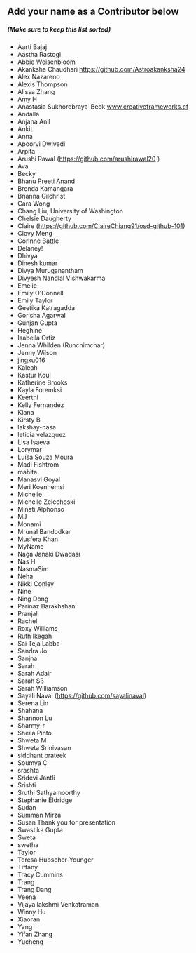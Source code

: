 ## Add your name as a Contributor below

##### (Make sure to keep this list sorted)

-	Aarti Bajaj
-	Aastha Rastogi
-	Abbie Weisenbloom
-	Akanksha Chaudhari https://github.com/Astroakanksha24
-	Alex Nazareno
-	Alexis Thompson
-	Alissa Zhang
-	Amy H
-	Anastasia Sukhorebraya-Beck www.creativeframeworks.cf
-	Andalla
-	Anjana Anil
-	Ankit
-	Anna
-	Apoorvi Dwivedi
-	Arpita
-	Arushi Rawal (https://github.com/arushirawal20 )
-	Ava
-	Becky
-	Bhanu Preeti Anand
-	Brenda Kamangara
-	Brianna Gilchrist
-	Cara Wong
-	Chang Liu, University of Washington
-	Chelsie Daugherty
-	Claire (https://github.com/ClaireChiang91/osd-github-101)
-	Clovy Meng
-	Corinne Battle
-	Delaney!
-	Dhivya
-	Dinesh kumar
-	Divya Muruganantham
-	Divyesh Nandlal Vishwakarma
-	Emelie
-	Emily O'Connell
-	Emily Taylor
-	Geetika Katragadda
-	Gorisha Agarwal
-	Gunjan Gupta
-	Heghine
-	Isabella Ortiz
-	Jenna Whilden (Runchimchar)
-	Jenny Wilson
-	jingxu016
-	Kaleah
-	Kastur Koul
-	Katherine Brooks
-	Kayla Foremksi
-	Keerthi
-	Kelly Fernandez
-	Kiana
-	Kirsty B
-	lakshay-nasa
-	leticia velazquez
-	Lisa Isaeva
-	Lorymar
-	Luísa Souza Moura
-	Madi Fishtrom
-	mahita
-	Manasvi Goyal
-	Meri Koenhemsi
-	Michelle
-	Michelle Zelechoski
-	Minati Alphonso
-	MJ
-	Monami
-	Mrunal Bandodkar
-	Musfera Khan
-	MyName
-	Naga Janaki Dwadasi
-	Nas H
-	NasmaSim
-	Neha
-	Nikki Conley
-	Nine
-	Ning Dong
-	Parinaz Barakhshan
-	Pranjali
-	Rachel
-	Roxy Williams
-	Ruth Ikegah
-	Sai Teja Labba
-	Sandra Jo
-	Sanjna
-	Sarah
-	Sarah Adair
-	Sarah Sß
-	Sarah Williamson
-	Sayali Naval (https://github.com/sayalinaval)
-	Serena Lin
-	Shahana
-	Shannon Lu
-	Sharmy-r
-	Sheila Pinto
-	Shweta M
-	Shweta Srinivasan
-	siddhant prateek
-	Soumya C
-	srashta
-	Sridevi Jantli
-	Srishti
-	Sruthi Sathyamoorthy
-	Stephanie Eldridge
-	Sudan
-	Summan Mirza
-	Susan Thank you for presentation
-	Swastika Gupta
-	Sweta
-	swetha
-	Taylor
-	Teresa Hubscher-Younger
-	Tiffany
-	Tracy Cummins
-	Trang
-	Trang Dang
-	Veena
-	Vijaya lakshmi Venkatraman
-	Winny Hu
-	Xiaoran
-	Yang
-	Yifan Zhang
-	Yucheng
